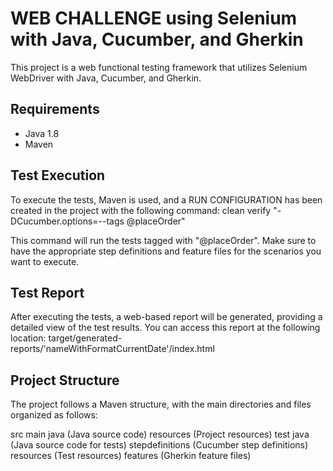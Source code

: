 # WEB CHALLENGE using Selenium with Java, Cucumber, and Gherkin

This project is a web functional testing framework that utilizes Selenium WebDriver with Java, Cucumber, and Gherkin. 

## Requirements

- Java 1.8
- Maven

## Test Execution

To execute the tests, Maven is used, and a RUN CONFIGURATION has been created in the project with the following command:
clean verify "-DCucumber.options=--tags @placeOrder"


This command will run the tests tagged with "@placeOrder". Make sure to have the appropriate step definitions and feature files for the scenarios you want to execute.

## Test Report

After executing the tests, a web-based report will be generated, providing a detailed view of the test results. 
You can access this report at the following location:
target/generated-reports/'nameWithFormatCurrentDate'/index.html


## Project Structure

The project follows a Maven structure, with the main directories and files organized as follows:

src
  main
    java (Java source code)
    resources (Project resources)
  test
    java (Java source code for tests)
      stepdefinitions (Cucumber step definitions)
    resources (Test resources)
      features (Gherkin feature files)


